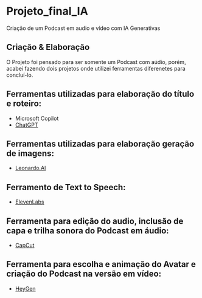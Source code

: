 # Projeto_final_IA
Criação de um Podcast em audio e vídeo com IA Generativas

## Criação & Elaboração
O Projeto foi pensado para ser somente um Podcast com aúdio, porém, acabei fazendo dois projetos onde utilizei ferramentas diferenetes para concluí-lo.

## Ferramentas utilizadas para elaboração do título e roteiro:
-  Microsoft Copilot
-  [ChatGPT](https://chat.chatbotapp.ai)

## Ferramentas utilizadas para elaboração geração de imagens:
-  [Leonardo.AI](https://app.leonardo.ai/)

## Ferramento de Text to Speech:
- [ElevenLabs](https://elevenlabs.io/)

## Ferramenta para edição do audio, inclusão de capa e trilha sonora do Podcast em áudio:
- [CapCut](https://www.capcut.com/my-edit)

## Ferramenta para escolha e animação do Avatar e criação do Podcast na versão em vídeo:
- [HeyGen](https://app.heygen.com/home)

  
    
